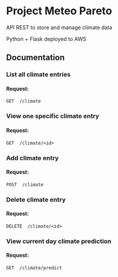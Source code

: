 # Project Meteo Pareto

API REST to store and manage climate data 

Python + Flask deployed to AWS 

## Documentation

### List all climate entries

#### Request:

    GET  /climate 

### View one specific climate entry

#### Request:
    GET  /climate/<id>
  
### Add climate entry

#### Request:
    POST  /climate

### Delete climate entry

#### Request:
    DELETE  /climate/<id>
  
### View current day climate prediction

#### Request:
    GET  /climate/predict
